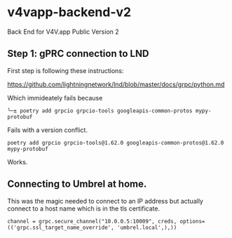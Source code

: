 # v4vapp-backend-v2
Back End for V4V.app Public Version 2


## Step 1: gPRC connection to LND

First step is following these instructions:

https://github.com/lightningnetwork/lnd/blob/master/docs/grpc/python.md

Which immideately fails because

`╰─± poetry add grpcio grpcio-tools googleapis-common-protos mypy-protobuf`

Fails with a version conflict.

`poetry add grpcio grpcio-tools@1.62.0 googleapis-common-protos@1.62.0 mypy-protobuf`

Works.


## Connecting to Umbrel at home.

This was the magic needed to connect to an IP address but actually connect to a host name which is in the tls certificate.

`channel = grpc.secure_channel("10.0.0.5:10009", creds, options=(('grpc.ssl_target_name_override', 'umbrel.local',),))`